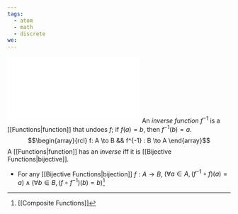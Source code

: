 ```yaml
---
tags:
  - atom
  - math
  - discrete
we:
---
```

![200|center](inverse-functions.excalidraw.md)
An *inverse function* $f^{-1}$ is a [[Functions|function]] that undoes $f$; if $f(a) = b$, then $f^{-1}(b)=a$.
$$\begin{array}{rcl} f: A \to B && f^{-1} : B \to A \end{array}$$
A [[Functions|function]] has an *inverse* iff it is [[Bijective Functions|bijective]].
- For any [[Bijective Functions|bijection]] $f : A \to B$, 
  $\left(\forall a \in A, \left( f^{-1}\circ f \right)(a) = a\right) \land \left(\forall b \in B,\left( f\circ f^{-1} \right)(b) = b\right)$[^1]

[^1]: [[Composite Functions]]
